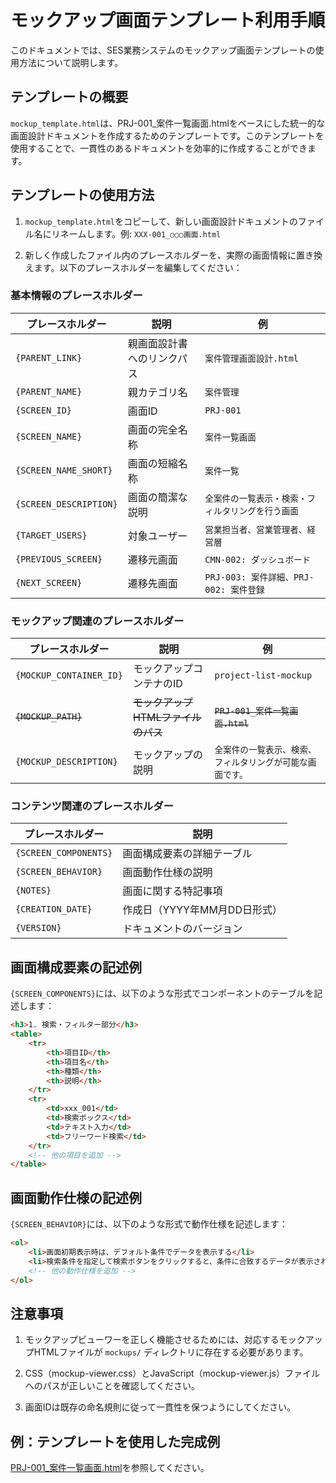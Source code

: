 # モックアップ画面テンプレート利用手順

このドキュメントでは、SES業務システムのモックアップ画面テンプレートの使用方法について説明します。

## テンプレートの概要

`mockup_template.html`は、PRJ-001_案件一覧画面.htmlをベースにした統一的な画面設計ドキュメントを作成するためのテンプレートです。このテンプレートを使用することで、一貫性のあるドキュメントを効率的に作成することができます。

## テンプレートの使用方法

1. `mockup_template.html`をコピーして、新しい画面設計ドキュメントのファイル名にリネームします。例: `XXX-001_○○○画面.html`

2. 新しく作成したファイル内のプレースホルダーを、実際の画面情報に置き換えます。以下のプレースホルダーを編集してください：

### 基本情報のプレースホルダー

| プレースホルダー | 説明 | 例 |
|-----------------|-----|-----|
| `{PARENT_LINK}` | 親画面設計書へのリンクパス | `案件管理画面設計.html` |
| `{PARENT_NAME}` | 親カテゴリ名 | `案件管理` |
| `{SCREEN_ID}` | 画面ID | `PRJ-001` |
| `{SCREEN_NAME}` | 画面の完全名称 | `案件一覧画面` |
| `{SCREEN_NAME_SHORT}` | 画面の短縮名称 | `案件一覧` |
| `{SCREEN_DESCRIPTION}` | 画面の簡潔な説明 | `全案件の一覧表示・検索・フィルタリングを行う画面` |
| `{TARGET_USERS}` | 対象ユーザー | `営業担当者、営業管理者、経営層` |
| `{PREVIOUS_SCREEN}` | 遷移元画面 | `CMN-002: ダッシュボード` |
| `{NEXT_SCREEN}` | 遷移先画面 | `PRJ-003: 案件詳細、PRJ-002: 案件登録` |

### モックアップ関連のプレースホルダー

| プレースホルダー | 説明 | 例 |
|-----------------|-----|-----|
| `{MOCKUP_CONTAINER_ID}` | モックアップコンテナのID | `project-list-mockup` |
| ~~`{MOCKUP_PATH}`~~ | ~~モックアップHTMLファイルのパス~~ | ~~`PRJ-001_案件一覧画面.html`~~ |
| `{MOCKUP_DESCRIPTION}` | モックアップの説明 | `全案件の一覧表示、検索、フィルタリングが可能な画面です。` |

### コンテンツ関連のプレースホルダー

| プレースホルダー | 説明 |
|-----------------|-----|
| `{SCREEN_COMPONENTS}` | 画面構成要素の詳細テーブル |
| `{SCREEN_BEHAVIOR}` | 画面動作仕様の説明 |
| `{NOTES}` | 画面に関する特記事項 |
| `{CREATION_DATE}` | 作成日（YYYY年MM月DD日形式） |
| `{VERSION}` | ドキュメントのバージョン |

## 画面構成要素の記述例

`{SCREEN_COMPONENTS}`には、以下のような形式でコンポーネントのテーブルを記述します：

```html
<h3>1. 検索・フィルター部分</h3>
<table>
    <tr>
        <th>項目ID</th>
        <th>項目名</th>
        <th>種類</th>
        <th>説明</th>
    </tr>
    <tr>
        <td>xxx_001</td>
        <td>検索ボックス</td>
        <td>テキスト入力</td>
        <td>フリーワード検索</td>
    </tr>
    <!-- 他の項目を追加 -->
</table>
```

## 画面動作仕様の記述例

`{SCREEN_BEHAVIOR}`には、以下のような形式で動作仕様を記述します：

```html
<ol>
    <li>画面初期表示時は、デフォルト条件でデータを表示する</li>
    <li>検索条件を指定して検索ボタンをクリックすると、条件に合致するデータが表示される</li>
    <!-- 他の動作仕様を追加 -->
</ol>
```

## 注意事項

1. モックアップビューワーを正しく機能させるためには、対応するモックアップHTMLファイルが `mockups/` ディレクトリに存在する必要があります。

2. CSS（mockup-viewer.css）とJavaScript（mockup-viewer.js）ファイルへのパスが正しいことを確認してください。

3. 画面IDは既存の命名規則に従って一貫性を保つようにしてください。

## 例：テンプレートを使用した完成例

[PRJ-001_案件一覧画面.html](../画面/案件管理/PRJ-001_案件一覧画面.html)を参照してください。